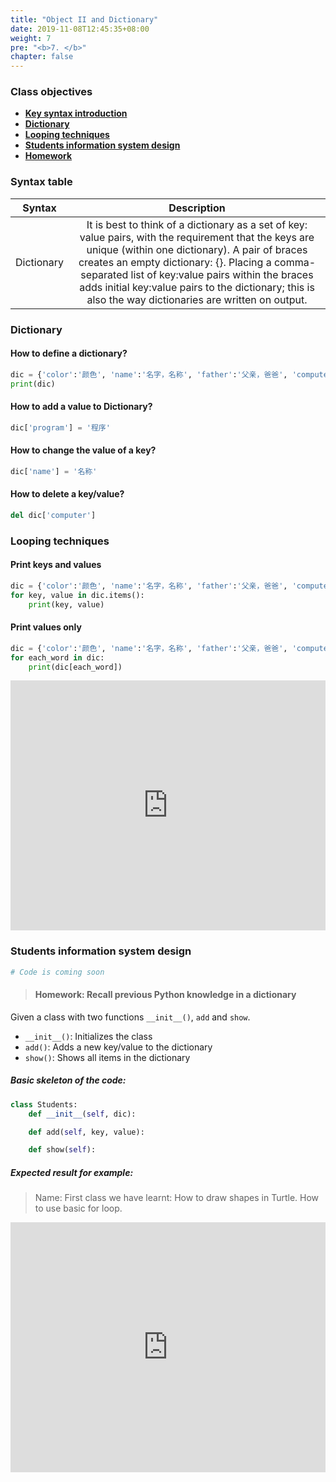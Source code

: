 ```yaml
---
title: "Object II and Dictionary"
date: 2019-11-08T12:45:35+08:00
weight: 7
pre: "<b>7. </b>"
chapter: false
---
```


### Class objectives
- [**Key syntax introduction**](#syntax-table)
- [**Dictionary**](#dictionary)
- [**Looping techniques**](#objects_in_game_design)
- [**Students information system design**](#students_information_system_design)
- [**Homework**](#homework)

### Syntax table

|  <center>Syntax</center>  |  <center>Description</center>  |
|:----------|:-------------:|
|  <center>Dictionary</center>   | It is best to think of a dictionary as a set of key: value pairs, with the requirement that the keys are unique (within one dictionary). A pair of braces creates an empty dictionary: {}. Placing a comma-separated list of key:value pairs within the braces adds initial key:value pairs to the dictionary; this is also the way dictionaries are written on output. |

### Dictionary

#### How to define a dictionary?

```python
dic = {'color':'颜色', 'name':'名字，名称', 'father':'父亲，爸爸', 'computer':'电脑，计算机'}
print(dic)
```

#### How to add a value to Dictionary?

```python
dic['program'] = '程序'
```

#### How to change the value of a key?

```python
dic['name'] = '名称'
```

#### How to delete a key/value?

```python
del dic['computer']
```


### Looping techniques

#### Print keys and values

```python
dic = {'color':'颜色', 'name':'名字，名称', 'father':'父亲，爸爸', 'computer':'电脑，计算机'}
for key, value in dic.items():
	print(key, value)
```

#### Print values only

```python
dic = {'color':'颜色', 'name':'名字，名称', 'father':'父亲，爸爸', 'computer':'电脑，计算机'}
for each_word in dic:
	print(dic[each_word])
```

<iframe src="https://trinket.io/embed/python/b9b4074bb7" width="100%" height="400" frameborder="0" marginwidth="0" marginheight="0" allowfullscreen></iframe>

### Students information system design

```python
# Code is coming soon
```

> #### Homework: Recall previous Python knowledge in a dictionary

Given a class with two functions `__init__()`, `add` and `show`.

- `__init__()`: Initializes the class
- `add()`: Adds a new key/value to the dictionary
- `show()`:  Shows all items in the dictionary

##### Basic skeleton of the code:

```python
class Students:
	def __init__(self, dic):

	def add(self, key, value):

	def show(self):
```

##### Expected result for example:

> Name: First class we have learnt: How to draw shapes in Turtle. How to use basic for loop.

<iframe src="https://trinket.io/embed/python/b9b4074bb7" width="100%" height="400" frameborder="0" marginwidth="0" marginheight="0" allowfullscreen></iframe>